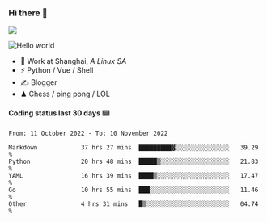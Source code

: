 ### Hi there 👋
![](https://komarev.com/ghpvc/?username=Xuhandsome)


<img src="https://github-readme-stats.vercel.app/api?username=XuHandsome&show_icons=true&theme=merko" alt="Hello world">

<br/>

- 🍻  Work at Shanghai, _A Linux SA_
- ⚡  Python / Vue / Shell
- ✍️  Blogger
- ♟  Chess / ping pong / LOL

#### Coding status last 30 days ⌨️

<!--START_SECTION:waka-->

```text
From: 11 October 2022 - To: 10 November 2022

Markdown            37 hrs 27 mins  █████████▓░░░░░░░░░░░░░░░   39.29 %
Python              20 hrs 48 mins  █████▒░░░░░░░░░░░░░░░░░░░   21.83 %
YAML                16 hrs 39 mins  ████▒░░░░░░░░░░░░░░░░░░░░   17.47 %
Go                  10 hrs 55 mins  ███░░░░░░░░░░░░░░░░░░░░░░   11.46 %
Other               4 hrs 31 mins   █▒░░░░░░░░░░░░░░░░░░░░░░░   04.74 %
```

<!--END_SECTION:waka-->
